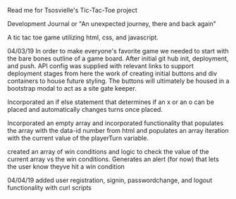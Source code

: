 Read me for Tsosvielle's Tic-Tac-Toe project

Development Journal or "An unexpected journey, there and back again"

A tic tac toe game utilizing html, css, and javascript.

04/03/19
In order to make everyone's favorite game we needed to start with the bare
bones outline of a game board. After initial git hub init, deployment, and
push. API config was supplied with relevant links to support deployment stages
from here the work of creating initial buttons and div containers to house future
styling. The buttons will ultimately be housed in a bootstrap modal to act
as a site gate keeper.

Incorporated an if else statement that determines if an x or an o can be placed
and automatically changes turns once placed.

Incorporated an empty array and incorporated functionality that populates the array with the data-id number from html and populates
an array iteration with the current value of the playerTurn variable.

created an array of win conditions and logic to check the value of the current array vs the win conditions. Generates an alert (for now) that lets the user know theyve hit a win condition

04/04/19
added user registration, signin, passwordchange, and logout functionality with curl scripts
